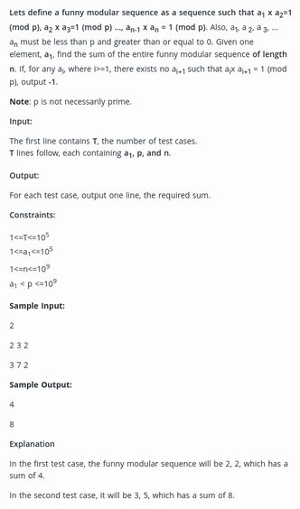<p><span style="font-weight: 600; color: #252c33; font-family: &quot;Open Sans&quot;, sans-serif; font-size: 14px; line-height: 21px; word-spacing: 1px;">Lets define a&nbsp;</span><span style="font-weight: 600; color: #252c33; font-family: &quot;Open Sans&quot;, sans-serif; font-size: 14px; line-height: 21px; word-spacing: 1px;">funny modular sequence as a sequence such that a<sub>1</sub>&nbsp;x a<sub>2</sub>=1 (mod p), a<sub>2</sub>&nbsp;x a<sub>3</sub>=1 (mod p) ..., a<sub>n-1</sub>&nbsp;x a<sub>n</sub>&nbsp;= 1 (mod p)</span><span style="color: #252c33; font-family: &quot;Open Sans&quot;, sans-serif; font-size: 14px; line-height: 21px; word-spacing: 1px;">. Also, a</span><sub>1</sub><span style="color: #252c33; font-family: &quot;Open Sans&quot;, sans-serif; font-size: 14px; line-height: 21px; word-spacing: 1px;">, a</span><sub>&nbsp;2</sub><span style="color: #252c33; font-family: &quot;Open Sans&quot;, sans-serif; font-size: 14px; line-height: 21px; word-spacing: 1px;">, a</span><sub>&nbsp;3</sub><span style="color: #252c33; font-family: &quot;Open Sans&quot;, sans-serif; font-size: 14px; line-height: 21px; word-spacing: 1px;">, ... a</span><sub>n</sub><span style="color: #252c33; font-family: &quot;Open Sans&quot;, sans-serif; font-size: 14px; line-height: 21px; word-spacing: 1px;">&nbsp;must be less than p and greater than or equal to 0. Given one element,&nbsp;</span><span style="font-weight: 600; color: #252c33; font-family: &quot;Open Sans&quot;, sans-serif; font-size: 14px; line-height: 21px; word-spacing: 1px;">a<sub>1</sub></span><span style="color: #252c33; font-family: &quot;Open Sans&quot;, sans-serif; font-size: 14px; line-height: 21px; word-spacing: 1px;">, find the sum of the entire funny modular sequence&nbsp;</span><span style="font-weight: 600; color: #252c33; font-family: &quot;Open Sans&quot;, sans-serif; font-size: 14px; line-height: 21px; word-spacing: 1px;">of length n</span><span style="color: #252c33; font-family: &quot;Open Sans&quot;, sans-serif; font-size: 14px; line-height: 21px; word-spacing: 1px;">. If, for any a</span><sub>i</sub><span style="color: #252c33; font-family: &quot;Open Sans&quot;, sans-serif; font-size: 14px; line-height: 21px; word-spacing: 1px;">, where i&gt;=1, there exists no a</span><sub>i+1</sub><span style="color: #252c33; font-family: &quot;Open Sans&quot;, sans-serif; font-size: 14px; line-height: 21px; word-spacing: 1px;">&nbsp;such that a</span><sub>i</sub><span style="color: #252c33; font-family: &quot;Open Sans&quot;, sans-serif; font-size: 14px; line-height: 21px; word-spacing: 1px;">x a</span><sub>i+1</sub><span style="color: #252c33; font-family: &quot;Open Sans&quot;, sans-serif; font-size: 14px; line-height: 21px; word-spacing: 1px;">&nbsp;= 1 (mod p), output&nbsp;</span><span style="font-weight: 600; color: #252c33; font-family: &quot;Open Sans&quot;, sans-serif; font-size: 14px; line-height: 21px; word-spacing: 1px;">-1</span><span style="color: #252c33; font-family: &quot;Open Sans&quot;, sans-serif; font-size: 14px; line-height: 21px; word-spacing: 1px;">.</span></p>
<p><span style="color: #252c33; font-family: &quot;Open Sans&quot;, sans-serif; font-size: 14px; line-height: 21px; word-spacing: 1px;"><strong>Note</strong>: p is not necessarily prime.</span></p>
<p style="color: #252c33; font-family: &quot;Open Sans&quot;, sans-serif; font-size: 14px; line-height: 21px; word-spacing: 1px;"><span style="font-weight: 600;">Input:</span></p>
<p style="color: #252c33; font-family: &quot;Open Sans&quot;, sans-serif; font-size: 14px; line-height: 21px; word-spacing: 1px;">The first line contains&nbsp;<span style="font-weight: 600;">T</span>, the number of test cases.&nbsp;<br><span style="font-weight: 600;">T</span>&nbsp;lines follow, each containing&nbsp;<span style="font-weight: 600;">a<sub>1</sub>, p, and n</span>.</p>
<p style="color: #252c33; font-family: &quot;Open Sans&quot;, sans-serif; font-size: 14px; line-height: 21px; word-spacing: 1px;"><span style="font-weight: 600;">Output:</span></p>
<p style="color: #252c33; font-family: &quot;Open Sans&quot;, sans-serif; font-size: 14px; line-height: 21px; word-spacing: 1px;">For each test case, output one line, the required sum.</p>
<p style="color: #252c33; font-family: &quot;Open Sans&quot;, sans-serif; font-size: 14px; line-height: 21px; word-spacing: 1px;"><span style="font-weight: 600;">Constraints:</span></p>
<p style="color: #252c33; font-family: &quot;Open Sans&quot;, sans-serif; font-size: 14px; line-height: 21px; word-spacing: 1px;">1&lt;=T&lt;=10<sup>5</sup>&nbsp;<br>1&lt;=a<sub>1</sub>&lt;=10<sup>5</sup><br>1&lt;=n&lt;=10<sup>9</sup><br>a<sub>1</sub>&nbsp;&lt; p &lt;=10<sup>9</sup></p>
<p style="color: #252c33; font-family: &quot;Open Sans&quot;, sans-serif; font-size: 14px; line-height: 21px; word-spacing: 1px;"><strong>Sample Input:</strong></p>
<p style="color: #252c33; font-family: &quot;Open Sans&quot;, sans-serif; font-size: 14px; line-height: 21px; word-spacing: 1px;">2</p>
<p style="color: #252c33; font-family: &quot;Open Sans&quot;, sans-serif; font-size: 14px; line-height: 21px; word-spacing: 1px;">2 3 2</p>
<p style="color: #252c33; font-family: &quot;Open Sans&quot;, sans-serif; font-size: 14px; line-height: 21px; word-spacing: 1px;">3 7 2</p>
<p style="color: #252c33; font-family: &quot;Open Sans&quot;, sans-serif; font-size: 14px; line-height: 21px; word-spacing: 1px;"><strong>Sample Output:</strong></p>
<p style="color: #252c33; font-family: &quot;Open Sans&quot;, sans-serif; font-size: 14px; line-height: 21px; word-spacing: 1px;">4</p>
<p style="color: #252c33; font-family: &quot;Open Sans&quot;, sans-serif; font-size: 14px; line-height: 21px; word-spacing: 1px;">8</p>
<p><span style="font-weight: 600; color: #252c33; font-size: 14px; font-family: &quot;Open Sans&quot;, sans-serif; line-height: 21px; word-spacing: 1px;">Explanation</span></p>
<div style="margin: 5px 0px 0px; color: #252c33; font-family: &quot;Open Sans&quot;, sans-serif; font-size: 14px; line-height: 21px; word-spacing: 1px;">
<p>In the first test case, the funny modular sequence will be 2, 2, which has a sum of 4.</p>
<p>In the second test case, it will be 3, 5, which has a sum of 8.</p>
</div>